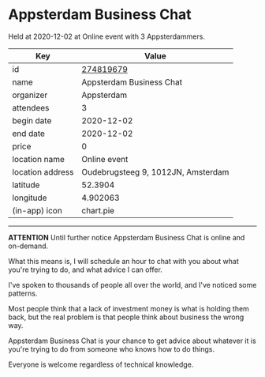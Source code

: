 # Appsterdam Business Chat
Held at 2020-12-02 at Online event with 3 Appsterdammers.
        
|Key|Value
|---|---|
|id|[274819679](https://www.meetup.com/appsterdam/events/274819679/)|
|name|Appsterdam Business Chat|
|organizer|Appsterdam|
|attendees|3|
|begin date|2020-12-02|
|end date|2020-12-02|
|price|0|
|location name|Online event|
|location address|Oudebrugsteeg 9, 1012JN, Amsterdam|
|latitude|52.3904|
|longitude|4.902063|
|(in-app) icon|chart.pie|

---

**ATTENTION** Until further notice Appsterdam Business Chat is online and on-demand.

What this means is, I will schedule an hour to chat with you about what you're trying to do, and what advice I can offer.

I've spoken to thousands of people all over the world, and I've noticed some patterns.

Most people think that a lack of investment money is what is holding them back, but the real problem is that people think about business the wrong way.

Appsterdam Business Chat is your chance to get advice about whatever it is you're trying to do from someone who knows how to do things.

Everyone is welcome regardless of technical knowledge.


